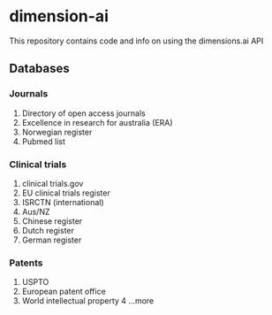 # dimension-ai
This repository contains code and info on using the dimensions.ai API

## Databases

### Journals
1. Directory of open access journals
2. Excellence in research for australia (ERA)
3. Norwegian register
4. Pubmed list

### Clinical trials
1. clinical trials.gov
2. EU clinical trials register
3. ISRCTN (international)
4. Aus/NZ 
5. Chinese register
6. Dutch register
7. German register

### Patents
1. USPTO
2. European patent office
3. World intellectual property
4 ...more
